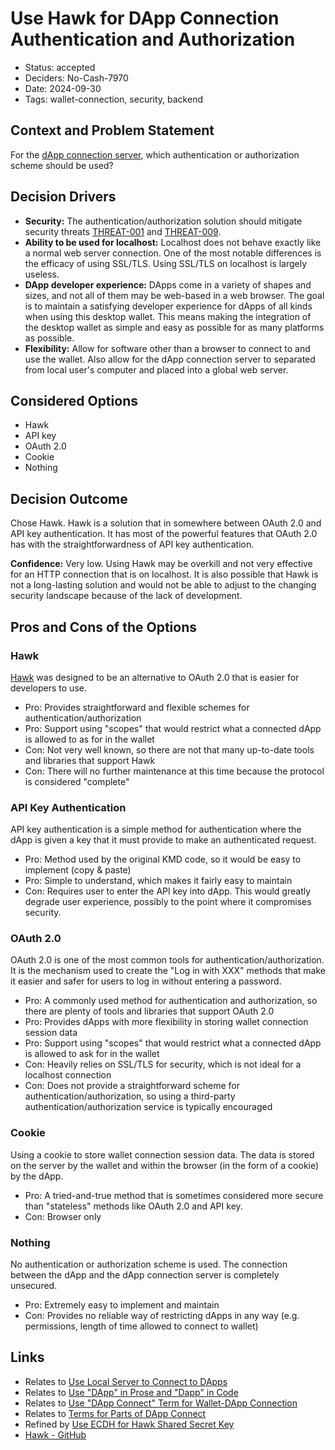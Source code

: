 # Use Hawk for DApp Connection Authentication and Authorization

- Status: accepted
- Deciders: No-Cash-7970
- Date: 2024-09-30
- Tags: wallet-connection, security, backend

## Context and Problem Statement

For the [dApp connection server](20240102-use-local-server-to-connect-to-dapps.md), which authentication or authorization scheme should be used?

## Decision Drivers

- **Security:** The authentication/authorization solution should mitigate security threats [THREAT-001](../threat-model/01-threats.md#threat-001-impersonation-of-a-trustworthy-dapp-or-platform) and [THREAT-009](../threat-model/01-threats.md#threat-009-interception-of-http-communication-between-dapp-and-wallet-connection-server).
- **Ability to be used for localhost:** Localhost does not behave exactly like a normal web server connection. One of the most notable differences is the efficacy of using SSL/TLS. Using SSL/TLS on localhost is largely useless.
- **DApp developer experience:** DApps come in a variety of shapes and sizes, and not all of them may be web-based in a web browser. The goal is to maintain a satisfying developer experience for dApps of all kinds when using this desktop wallet. This means making the integration of the desktop wallet as simple and easy as possible for as many platforms as possible.
- **Flexibility:** Allow for software other than a browser to connect to and use the wallet. Also allow for the dApp connection server to separated from local user's computer and placed into a global web server.

## Considered Options

- Hawk
- API key
- OAuth 2.0
- Cookie
- Nothing

## Decision Outcome

Chose Hawk. Hawk is a solution that in somewhere between OAuth 2.0 and API key authentication. It has most of the powerful features that OAuth 2.0 has with the straightforwardness of API key authentication.

**Confidence:** Very low. Using Hawk may be overkill and not very effective for an HTTP connection that is on localhost. It is also possible that Hawk is not a long-lasting solution and would not be able to adjust to the changing security landscape because of the lack of development.

## Pros and Cons of the Options

### Hawk

[Hawk](https://github.com/mozilla/hawk) was designed to be an alternative to OAuth 2.0 that is easier for developers to use.

- Pro: Provides straightforward and flexible schemes for authentication/authorization
- Pro: Support using "scopes" that would restrict what a connected dApp is allowed to as for in the wallet
- Con: Not very well known, so there are not that many up-to-date tools and libraries that support Hawk
- Con: There will no further maintenance at this time because the protocol is considered "complete"

### API Key Authentication

API key authentication is a simple method for authentication where the dApp is given a key that it must provide to make an authenticated request.

- Pro: Method used by the original KMD code, so it would be easy to implement (copy & paste)
- Pro: Simple to understand, which makes it fairly easy to maintain
- Con: Requires user to enter the API key into dApp. This would greatly degrade user experience, possibly to the point where it compromises security.

### OAuth 2.0

OAuth 2.0 is one of the most common tools for authentication/authorization. It is the mechanism used to create the "Log in with XXX" methods that make it easier and safer for users to log in without entering a password.

- Pro: A commonly used method for authentication and authorization, so there are plenty of tools and libraries that support OAuth 2.0
- Pro: Provides dApps with more flexibility in storing wallet connection session data
- Pro: Support using "scopes" that would restrict what a connected dApp is allowed to ask for in the wallet
- Con: Heavily relies on SSL/TLS for security, which is not ideal for a localhost connection
- Con: Does not provide a straightforward scheme for authentication/authorization, so using a third-party authentication/authorization service is typically encouraged

### Cookie

Using a cookie to store wallet connection session data. The data is stored on the server by the wallet and within the browser (in the form of a cookie) by the dApp.

- Pro: A tried-and-true method that is sometimes considered more secure than "stateless" methods like OAuth 2.0 and API key.
- Con: Browser only

### Nothing

No authentication or authorization scheme is used. The connection between the dApp and the dApp connection server is completely unsecured.

- Pro: Extremely easy to implement and maintain
- Con: Provides no reliable way of restricting dApps in any way (e.g. permissions, length of time allowed to connect to wallet)

## Links

- Relates to [Use Local Server to Connect to DApps](20240102-use-local-server-to-connect-to-dapps.md)
- Relates to [Use \"DApp\" in Prose and \"Dapp\" in Code](20250608-use-dapp-in-prose-and-dapp-in-code.md)
- Relates to [Use \"DApp Connect\" Term for Wallet-DApp Connection](20250608-use-dapp-connect-term-for-wallet-dapp-connection.md)
- Relates to [Terms for Parts of DApp Connect](20250609-terms-for-parts-of-dapp-connect.md)
- Refined by [Use ECDH for Hawk Shared Secret Key](20250609-use-ecdh-for-hawk-shared-secret-key.md)
- [Hawk - GitHub](https://github.com/mozilla/hawk)
